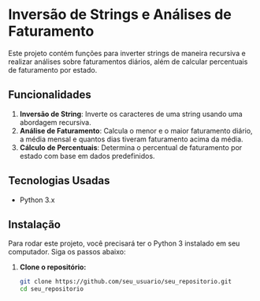 # Inversão de Strings e Análises de Faturamento

Este projeto contém funções para inverter strings de maneira recursiva e realizar análises sobre faturamentos diários, além de calcular percentuais de faturamento por estado. 

## Funcionalidades

1. **Inversão de String**: Inverte os caracteres de uma string usando uma abordagem recursiva.
2. **Análise de Faturamento**: Calcula o menor e o maior faturamento diário, a média mensal e quantos dias tiveram faturamento acima da média.
3. **Cálculo de Percentuais**: Determina o percentual de faturamento por estado com base em dados predefinidos.

## Tecnologias Usadas

- Python 3.x

## Instalação

Para rodar este projeto, você precisará ter o Python 3 instalado em seu computador. Siga os passos abaixo:

1. **Clone o repositório:**

   ```bash
   git clone https://github.com/seu_usuario/seu_repositorio.git
   cd seu_repositorio
